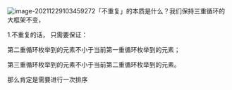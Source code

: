 ![image-20211229103459272](C:\Users\Adnim\AppData\Roaming\Typora\typora-user-images\image-20211229103459272.png)「不重复」的本质是什么？我们保持三重循环的大框架不变，

1.不重复的话，  只需要保证：

第二重循环枚举到的元素不小于当前第一重循环枚举到的元素；

第三重循环枚举到的元素不小于当前第二重循环枚举到的元素。

那么肯定是需要进行一次排序